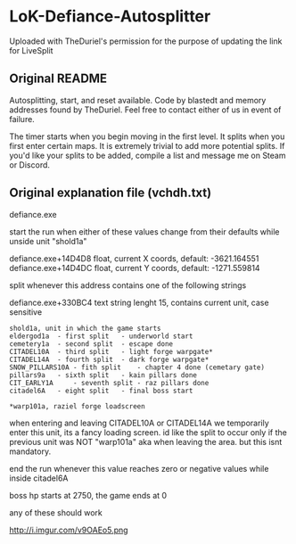 # LoK-Defiance-Autosplitter
Uploaded with TheDuriel's permission for the purpose of updating the link for LiveSplit
## Original README
Autosplitting, start, and reset available. Code by blastedt and memory addresses found by TheDuriel. Feel free to contact either of us in event of failure.

The timer starts when you begin moving in the first level. It splits when you first enter certain maps. It is extremely trivial to add more potential splits. If you'd like your splits to be added, compile a list and message me on Steam or Discord.

## Original explanation file (vchdh.txt)
defiance.exe 

start the run when either of these values change from their defaults while unside unit "shold1a"

defiance.exe+14D4D8 float, current X coords, default: -3621.164551
defiance.exe+14D4DC float, current Y coords, default: -1271.559814

split whenever this address contains one of the following strings

defiance.exe+330BC4 text string lenght 15, contains current unit, case sensitive

	shold1a, unit in which the game starts
	eldergod1a 	- first split 	- underworld start
	cemetery1a 	- second split 	- escape done
	CITADEL10A 	- third split 	- light forge warpgate*
	CITADEL14A 	- fourth split 	- dark forge warpgate*
	SNOW_PILLARS10A - fith split 	- chapter 4 done (cemetary gate)
	pillars9a 	- sixth split 	- kain pillars done
	CIT_EARLY1A 	- seventh split - raz pillars done
	citadel6A 	- eight split 	- final boss start

	*warp101a, raziel forge loadscreen
when entering and leaving CITADEL10A or CITADEL14A we temporarily enter this unit, its a fancy loading screen. 
id like the split to occur only if the previous unit was NOT "warp101a" aka when leaving the area. but this isnt mandatory.


end the run whenever this value reaches zero or negative values while inside citadel6A

boss hp starts at 2750, the game ends at 0

any of these should work

http://i.imgur.com/v9OAEo5.png
 

